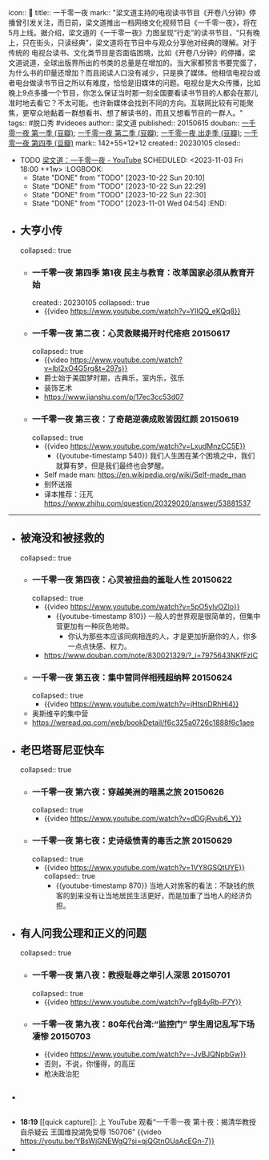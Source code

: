 icon:: 🎥
title:: 一千零一夜
mark:: "梁文道主持的电视读书节目《开卷八分钟》停播曾引发关注，而日前，梁文道推出一档网络文化视频节目《一千零一夜》，将在5月上线。据介绍，梁文道的《一千零一夜》力图呈现“行走”的读书节目，“只有晚上，只在街头，只读经典”，梁文道将在节目中与观众分享他对经典的理解。对于传统的 电视台读书、文化类节目是否面临困境，比如《开卷八分钟》的停播，梁文道说道，全球出版界所出的书类的总量是在增加的。当大家都预言书要完蛋了，为什么书的印量还增加？而且阅读人口没有减少，只是换了媒体。他相信电视台或者电台做读书节目之所以有难度，恰恰是旧媒体的问题。电视台是大众传播，比如晚上9点多播一个节目，你怎么保证当时那一刻全国要看读书节目的人都会在那儿准时地去看它？不太可能。也许新媒体会找到不同的方向。互联网比较有可能聚焦，更窄众地黏着一群想看书、想了解读书的，而且又想看节目的一群人。"
tags:: #脱口秀 #videoes
author:: 梁文道
published:: 20150615
douban:: [一千零一夜 第一季 (豆瓣)](https://movie.douban.com/subject/26314530/); [一千零一夜 第二季 (豆瓣)](https://movie.douban.com/subject/26936441/); [一千零一夜 出走季 (豆瓣)](https://movie.douban.com/subject/27612590/); [一千零一夜 第四季 (豆瓣)](https://movie.douban.com/subject/33395140/)
mark:: 142+55+12+12
created:: 20230105
closed::

  - TODO [梁文道：一千零一夜 - YouTube](https://www.youtube.com/playlist?list=PLATwx1z00HsdanKZcTMQEc-n_Bhu_aZ76)
    SCHEDULED: <2023-11-03 Fri 18:00 ++1w>
    :LOGBOOK:
    * State "DONE" from "TODO" [2023-10-22 Sun 20:10]
    * State "DONE" from "TODO" [2023-10-22 Sun 22:29]
    * State "DONE" from "TODO" [2023-10-22 Sun 22:30]
    * State "DONE" from "TODO" [2023-11-01 Wed 04:54]
    :END:
- ## 大亨小传
  collapsed:: true
  - ### 一千零一夜 第四季 第1夜 民主与教育：改革国家必须从教育开始
    created:: 20230105
    collapsed:: true
    - {{video https://www.youtube.com/watch?v=YIIQQ_eKQq8}}
  - ### 一千零一夜 第二夜：心灵救赎揭开时代疮疤 20150617
    collapsed:: true
    - {{video https://www.youtube.com/watch?v=lbl2xO4G5rg&t=297s}}
    - 爵士始于美国梦时期，古典乐，室内乐，弦乐
    - 装饰艺术
    - https://www.jianshu.com/p/17ec3cc53d07
  - ### 一千零一夜 第三夜：了奇葩逆袭成败皆因红颜 20150619
    collapsed:: true
    - {{video https://www.youtube.com/watch?v=LxudMnzCC5E}}
      - {{youtube-timestamp 540}} 我们人生困在某个困境之中，我们就算有梦，但是我们最终也会梦醒。
    - Self made man: https://en.wikipedia.org/wiki/Self-made_man
    - 别怀送报
    - 译本推荐：汪芃 https://www.zhihu.com/question/20329020/answer/53881537
- ---
- ## 被淹没和被拯救的
  collapsed:: true
  - ### 一千零一夜 第四夜：心灵被扭曲的羞耻人性 20150622
    collapsed:: true
    - {{video https://www.youtube.com/watch?v=5pO5ylvOZlo}}
      - {{youtube-timestamp 810}} 一般人的世界观是很简单的，但集中营更加有一种灰色地带。
        - 你认为那些本应该同病相连的人，才是更加折磨你的人，你多一点点快感、权力。
    - https://www.douban.com/note/830021329/?_i=7975643NKfFzIC
  - ### 一千零一夜 第五夜：集中营同伴相残超纳粹 20150624
    collapsed:: true
    - {{video https://www.youtube.com/watch?v=jHtsnDRhHi4}}
  - 奥斯维辛的集中营
  - https://weread.qq.com/web/bookDetail/f6c325a0726c1888f6c1aee
- ## 老巴塔哥尼亚快车
  collapsed:: true
  - ### 一千零一夜 第六夜：穿越美洲的暗黑之旅 20150626
    collapsed:: true
    - {{video https://www.youtube.com/watch?v=dDGjRvub6_Y}}
  - ### 一千零一夜 第七夜：史诗级愤青的毒舌之旅 20150629
    collapsed:: true
    - {{video https://www.youtube.com/watch?v=1VY8GSQtUYE}}
      collapsed:: true
      - {{youtube-timestamp 870}} 当地人对旅客的看法：不缺钱的旅客的到来没有让当地居民生活更好，而是加重了当地人的经济负担。
- ## 有人问我公理和正义的问题
  collapsed:: true
  - ### 一千零一夜 第八夜：教授耻辱之举引人深思 20150701
    collapsed:: true
    - {{video https://www.youtube.com/watch?v=fgB4yRb-P7Y}}
  - ### 一千零一夜 第九夜：80年代台湾:“监控门” 学生周记乱写下场凄惨 20150703
    - {{video https://www.youtube.com/watch?v=-JvBJQNpbGw}}
    - 否则，不说，你懂得，的高压
    - 枪决政治犯
- ##
- **18:19** [[quick capture]]:  上 YouTube 观看“一千零一夜 第十夜：揭清华教授自杀疑云 王国维投湖免受辱 150706” {{video https://youtu.be/YBsWjGNEWgQ?si=qjQGtnOUaAcEGn-7}}
-